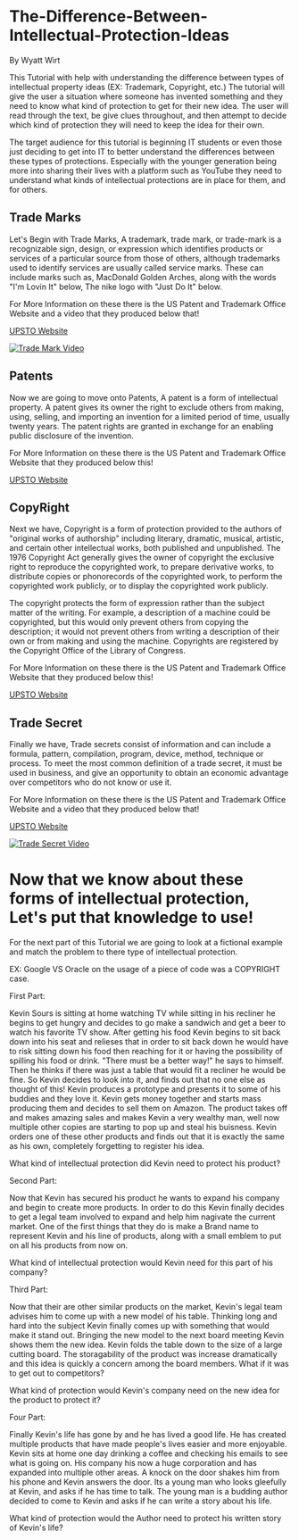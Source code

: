 # The-Difference-Between-Intellectual-Protection-Ideas
By Wyatt Wirt

This Tutorial with help with understanding the difference between types of intellectual property ideas (EX: Trademark, Copyright, etc.) The tutorial will give the user a situation where someone has invented something and they need to know what kind of protection to get for their new idea. The user will read through the text, be give clues throughout, and then attempt to decide which kind of protection they will need to keep the idea for their own.

The target audience for this tutorial is beginning IT students or even those just deciding to get into IT to better understand the differences between these types of protections. Especially with the younger generation being more into sharing their lives with a platform such as YouTube they need to understand what kinds of intellectual protections are in place for them, and for others.

## Trade Marks

Let's Begin with Trade Marks, A trademark, trade mark, or trade-mark is a recognizable sign, design, or expression which identifies products or services of a particular source from those of others, although trademarks used to identify services are usually called service marks. These can include marks such as, MacDonald Golden Arches, along with the words "I'm Lovin It" below, The nike logo with "Just Do It" below.

For More Information on these there is the US Patent and Trademark Office Website and a video that they produced below that!

[UPSTO Website](https://www.uspto.gov/trademarks-getting-started/trademark-basics)

[![Trade Mark Video](http://i3.ytimg.com/vi/qHDRV2NTSEk/maxresdefault.jpg)](https://www.youtube.com/watch?v=qHDRV2NTSEk)

## Patents

Now we are going to move onto Patents, A patent is a form of intellectual property. A patent gives its owner the right to exclude others from making, using, selling, and importing an invention for a limited period of time, usually twenty years. The patent rights are granted in exchange for an enabling public disclosure of the invention.

For More Information on these there is the US Patent and Trademark Office Website that they produced below this!

[UPSTO Website](https://www.uspto.gov/patents-getting-started/patent-process-overview)

## CopyRight

Next we have, Copyright is a form of protection provided to the authors of "original works of authorship" including literary, dramatic, musical, artistic, and certain other intellectual works, both published and unpublished. The 1976 Copyright Act generally gives the owner of copyright the exclusive right to reproduce the copyrighted work, to prepare derivative works, to distribute copies or phonorecords of the copyrighted work, to perform the copyrighted work publicly, or to display the copyrighted work publicly.

The copyright protects the form of expression rather than the subject matter of the writing. For example, a description of a machine could be copyrighted, but this would only prevent others from copying the description; it would not prevent others from writing a description of their own or from making and using the machine. Copyrights are registered by the Copyright Office of the Library of Congress.

For More Information on these there is the US Patent and Trademark Office Website that they produced below this!

[UPSTO Website](https://www.uspto.gov/trademarks-getting-started/trademark-basics)

## Trade Secret

Finally we have, Trade secrets consist of information and can include a formula, pattern, compilation, program, device, method, technique or process. To meet the most common definition of a trade secret, it must be used in business, and give an opportunity to obtain an economic advantage over competitors who do not know or use it.

For More Information on these there is the US Patent and Trademark Office Website and a video that they produced below that!

[UPSTO Website](https://www.uspto.gov/patents-getting-started/international-protection/trade-secrets-policy)

[![Trade Secret Video](http://i3.ytimg.com/vi/1dXA5A4l0Rg/maxresdefault.jpg)](https://www.youtube.com/watch?v=1dXA5A4l0Rg)

# Now that we know about these forms of intellectual protection, Let's put that knowledge to use!

For the next part of this Tutorial we are going to look at a fictional example and match the problem to there type of intellectual protection.

EX: Google VS Oracle on the usage of a piece of code was a COPYRIGHT case.

First Part:

Kevin Sours is sitting at home watching TV while sitting in his recliner he begins to get hungry and decides to go make a sandwich and get a beer to watch his favorite TV show. After getting his food Kevin begins to sit back down into his seat and relieses that in order to sit back down he would have to risk sitting down his food then reaching for it or having the possibility of spilling his food or drink. "There must be a better way!" he says to himself. Then he thinks if there was just a table that would fit a recliner he would be fine. So Kevin decides to look into it, and finds out that no one else as thought of this! Kevin produces a prototype and presents it to some of his buddies and they love it. Kevin gets money together and starts mass producing them and decides to sell them on Amazon. The product takes off and makes amazing sales and makes Kevin a very wealthy man, well now multiple other copies are starting to pop up and steal his buisness. Kevin orders one of these other products and finds out that it is exactly the same as his own, completely forgetting to register his idea.

What kind of intellectual protection did Kevin need to protect his product?

Second Part:

Now that Kevin has secured his product he wants to expand his company and begin to create more products. In order to do this Kevin finally decides to get a legal team involved to expand and help him nagivate the current market. One of the first things that they do is make a Brand name to represent Kevin and his line of products, along with a small emblem to put on all his products from now on.

What kind of intellectual protection would Kevin need for this part of his company?

Third Part:

Now that their are other similar products on the market, Kevin's legal team advises him to come up with a new model of his table. Thinking long and hard into the subject Kevin finally comes up with something that would make it stand out. Bringing the new model to the next board meeting Kevin shows them the new idea. Kevin folds the table down to the size of a large cutting board. The storagability of the product was increase dramatically and this idea is quickly a concern among the board members. What if it was to get out to competitors?

What kind of protection would Kevin's company need on the new idea for the product to protect it?

Four Part:

Finally Kevin's life has gone by and he has lived a good life. He has created multiple products that have made people's lives easier and more enjoyable. Kevin sits at home one day drinking a coffee and checking his emails to see what is going on. His company his now a huge corporation and has expanded into multiple other areas. A knock on the door shakes him from his phone and Kevin answers the door. Its a young man who looks gleefully at Kevin, and asks if he has time to talk. The young man is a budding author decided to come to Kevin and asks if he can write a story about his life.

What kind of protection would the Author need to protect his written story of Kevin's life?




